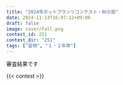 ```yaml
---
title: "2024年ポットプランツコンテスト・秋の部"
date: 2024-11-13T16:07:12+09:00
draft: false
image: cover/fall.png
contest_id: 251
contest_dir: "251"
tags: ["苗物", "１・２年草"]
---
```

審査結果です

{{< contest >}}

